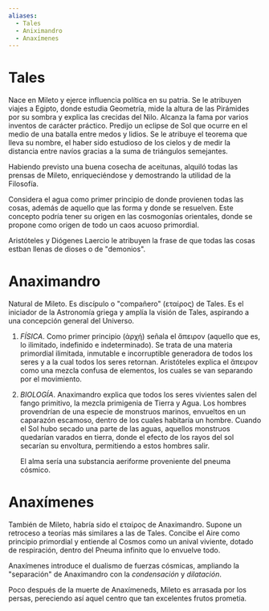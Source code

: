```yaml
---
aliases:
  - Tales
  - Aniximandro
  - Anaxímenes
---
```

# Tales

Nace en Mileto y ejerce influencia política en su patria. Se le atribuyen viajes a Egipto, donde estudia Geometría, mide la altura de las Pirámides por su sombra y explica las crecidas del Nilo. Alcanza la fama por varios inventos de carácter práctico. Predijo un eclipse de Sol que ocurre en el medio de una batalla entre medos y lidios. Se le atribuye el teorema que lleva su nombre, el haber sido estudioso de los cielos y de medir la distancia entre navíos gracias a la suma de triángulos semejantes.

Habiendo previsto una buena cosecha de aceitunas, alquiló todas las prensas de Mileto, enriqueciéndose y demostrando la utilidad de la Filosofía.

Considera el agua como primer principio de donde provienen todas las cosas, además de aquello que las forma y donde se resuelven. Este concepto podría tener su origen en las cosmogonías orientales, donde se propone como origen de todo un caos acuoso primordial.

Aristóteles y Diógenes Laercio le atribuyen la frase de que todas las cosas estban llenas de dioses o de "demonios".

# Anaximandro

Natural de Mileto. Es discípulo o "compañero" (εταίρος) de Tales. Es el iniciador de la Astronomía griega y amplía la visión de Tales, aspirando a una concepción general del Universo.

1. *FÍSICA*. 
	 Como primer principio (ἀρχή) señala el ἄπειρον (aquello que es, lo ilimitado, indefinido e indeterminado). Se trata de una materia primordial ilimitada, inmutable e incorruptible generadora de todos los seres y a la cual todos los seres retornan. Aristóteles explica el ἄπειρον como una mezcla confusa de elementos, los cuales se van separando por el movimiento.
 
3. *BIOLOGÍA*. 
	Anaximandro explica que todos los seres vivientes salen del fango primitivo, la mezcla primigenia de Tierra y Agua. Los hombres provendrían de una especie de monstruos marinos, envueltos en un caparazón escamoso, dentro de los cuales habitaría un hombre. Cuando el Sol hubo secado una parte de las aguas, aquellos monstruos quedarían varados en tierra, donde el efecto de los rayos del sol secarían su envoltura, permitiendo a estos hombres salir.

	El alma sería una substancia aeriforme proveniente del pneuma cósmico. 

# Anaxímenes

También de Mileto, habría sido el εταίρος de Anaximandro. Supone un retroceso a teorías más similares a las de Tales. Concibe el Aire como principio primordial y entiende al Cosmos como un anival viviente, dotado de respiración, dentro del Pneuma infinito que lo envuelve todo.

Anaxímenes introduce el dualismo de fuerzas cósmicas, ampliando la "separación" de Anaximandro con la *condensación* y *dilatación*.

Poco después de la muerte de Anaxímeneds, Mileto es arrasada por los persas, pereciendo así aquel centro que tan excelentes frutos prometia.